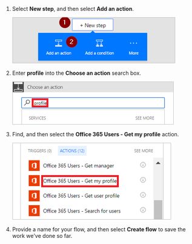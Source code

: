 1. Select **New step**, and then select **Add an action**.

     ![new step](../includes/media/modern-approvals/select-sharepoint-add-action.png)

1. Enter **profile** into the **Choose an action** search box.

     ![search for profile](../includes/media/modern-approvals/search-for-profile.png)

1. Find, and then select the **Office 365 Users - Get my profile** action.

     ![select office users](../includes/media/modern-approvals/select-my-profile.png)

1. Provide a name for your flow, and then select **Create flow** to save the work we've done so far.